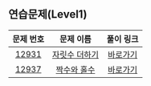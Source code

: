 ## 연습문제(Level1)

|        문제 번호         |        문제 이름         |        풀이 링크         |          
| :-----: | :-----: | :-----: |
| <a href="https://school.programmers.co.kr/learn/courses/30/lessons/12931" target="_blank">12931</a> | <a href="https://school.programmers.co.kr/learn/courses/30/lessons/12931" target="_blank">자릿수 더하기</a> | <a href="https://github.com/SSUHYUNKIM/Algorithm/blob/main/%EC%97%B0%EC%8A%B5%EB%AC%B8%EC%A0%9C/Solution/Level1/12931.cpp">바로가기</a> |
| <a href="https://school.programmers.co.kr/learn/courses/30/lessons/12937" target="_blank">12937</a> | <a href="https://school.programmers.co.kr/learn/courses/30/lessons/12937" target="_blank">짝수와 홀수</a> | <a href="https://github.com/SSUHYUNKIM/Algorithm/blob/main/%EC%97%B0%EC%8A%B5%EB%AC%B8%EC%A0%9C/Solution/Level1/12937.cpp">바로가기</a> |
